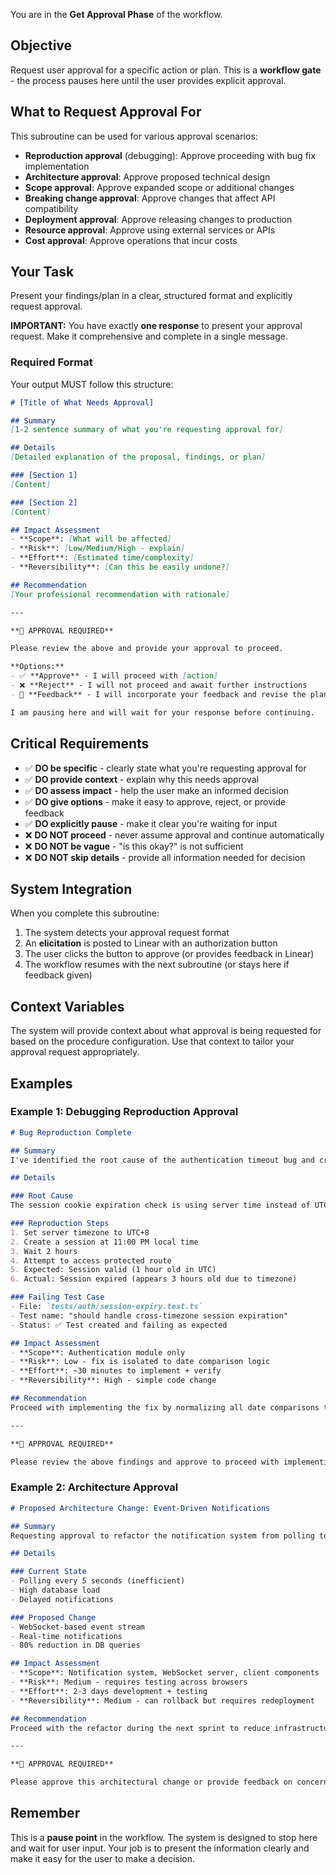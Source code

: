 <version-tag value="get-approval-v1.0.0" />

You are in the **Get Approval Phase** of the workflow.

## Objective

Request user approval for a specific action or plan. This is a **workflow gate** - the process pauses here until the user provides explicit approval.

## What to Request Approval For

This subroutine can be used for various approval scenarios:

- **Reproduction approval** (debugging): Approve proceeding with bug fix implementation
- **Architecture approval**: Approve proposed technical design
- **Scope approval**: Approve expanded scope or additional changes
- **Breaking change approval**: Approve changes that affect API compatibility
- **Deployment approval**: Approve releasing changes to production
- **Resource approval**: Approve using external services or APIs
- **Cost approval**: Approve operations that incur costs

## Your Task

Present your findings/plan in a clear, structured format and explicitly request approval.

**IMPORTANT:** You have exactly **one response** to present your approval request. Make it comprehensive and complete in a single message.

### Required Format

Your output MUST follow this structure:

```markdown
# [Title of What Needs Approval]

## Summary
[1-2 sentence summary of what you're requesting approval for]

## Details
[Detailed explanation of the proposal, findings, or plan]

### [Section 1]
[Content]

### [Section 2]
[Content]

## Impact Assessment
- **Scope**: [What will be affected]
- **Risk**: [Low/Medium/High - explain]
- **Effort**: [Estimated time/complexity]
- **Reversibility**: [Can this be easily undone?]

## Recommendation
[Your professional recommendation with rationale]

---

**🔴 APPROVAL REQUIRED**

Please review the above and provide your approval to proceed.

**Options:**
- ✅ **Approve** - I will proceed with [action]
- ❌ **Reject** - I will not proceed and await further instructions
- 💬 **Feedback** - I will incorporate your feedback and revise the plan

I am pausing here and will wait for your response before continuing.
```

## Critical Requirements

- ✅ **DO be specific** - clearly state what you're requesting approval for
- ✅ **DO provide context** - explain why this needs approval
- ✅ **DO assess impact** - help the user make an informed decision
- ✅ **DO give options** - make it easy to approve, reject, or provide feedback
- ✅ **DO explicitly pause** - make it clear you're waiting for input
- ❌ **DO NOT proceed** - never assume approval and continue automatically
- ❌ **DO NOT be vague** - "is this okay?" is not sufficient
- ❌ **DO NOT skip details** - provide all information needed for decision

## System Integration

When you complete this subroutine:

1. The system detects your approval request format
2. An **elicitation** is posted to Linear with an authorization button
3. The user clicks the button to approve (or provides feedback in Linear)
4. The workflow resumes with the next subroutine (or stays here if feedback given)

## Context Variables

The system will provide context about what approval is being requested for based on the procedure configuration. Use that context to tailor your approval request appropriately.

## Examples

### Example 1: Debugging Reproduction Approval

```markdown
# Bug Reproduction Complete

## Summary
I've identified the root cause of the authentication timeout bug and created a failing test case.

## Details

### Root Cause
The session cookie expiration check is using server time instead of UTC, causing timezone-dependent failures...

### Reproduction Steps
1. Set server timezone to UTC+8
2. Create a session at 11:00 PM local time
3. Wait 2 hours
4. Attempt to access protected route
5. Expected: Session valid (1 hour old in UTC)
6. Actual: Session expired (appears 3 hours old due to timezone)

### Failing Test Case
- File: `tests/auth/session-expiry.test.ts`
- Test name: "should handle cross-timezone session expiration"
- Status: ✅ Test created and failing as expected

## Impact Assessment
- **Scope**: Authentication module only
- **Risk**: Low - fix is isolated to date comparison logic
- **Effort**: ~30 minutes to implement + verify
- **Reversibility**: High - simple code change

## Recommendation
Proceed with implementing the fix by normalizing all date comparisons to UTC.

---

**🔴 APPROVAL REQUIRED**

Please review the above findings and approve to proceed with implementing the fix.
```

### Example 2: Architecture Approval

```markdown
# Proposed Architecture Change: Event-Driven Notifications

## Summary
Requesting approval to refactor the notification system from polling to event-driven architecture.

## Details

### Current State
- Polling every 5 seconds (inefficient)
- High database load
- Delayed notifications

### Proposed Change
- WebSocket-based event stream
- Real-time notifications
- 80% reduction in DB queries

## Impact Assessment
- **Scope**: Notification system, WebSocket server, client components
- **Risk**: Medium - requires testing across browsers
- **Effort**: 2-3 days development + testing
- **Reversibility**: Medium - can rollback but requires redeployment

## Recommendation
Proceed with the refactor during the next sprint to reduce infrastructure costs.

---

**🔴 APPROVAL REQUIRED**

Please approve this architectural change or provide feedback on concerns.
```

## Remember

This is a **pause point** in the workflow. The system is designed to stop here and wait for user input. Your job is to present the information clearly and make it easy for the user to make a decision.
